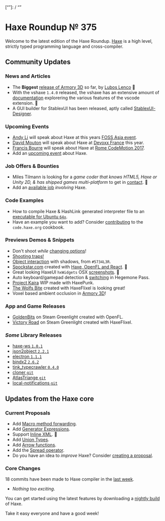 [_template]: ../templates/roundup.html
[date]: / "2017-03-13 09:58:00"
[modified]: / "2017-03-13 10:30:00"
[published]: / "2017-03-13 10:30:00"
[description]: / "The latest news covering the Haxe community, featuring three upcoming talks, the latest HaxeLib releases, game previews and lots more!"
[“”]: / “”

# Haxe Roundup № 375

Welcome to the latest edition of the Haxe Roundup. [Haxe](http://haxe.org/?utm_source=haxe.io) is a high level, strictly typed programming language and cross-compiler.

## Community Updates

### News and Articles

- The **Biggest** [release of Armory 3D](https://twitter.com/luboslenco/status/838776571997601792) so far, by [Lubos Lenco](https://twitter.com/luboslenco) :star2:
- With the vshaxe `1.4.0` released, the vshaxe has an extensive amount of [documentation](https://github.com/vshaxe/vshaxe/wiki) explorering the various features of the vscode extension. :star2:
- A GUI builder for StablexUI has been released, aptly called [StablexUI-Designer](https://github.com/r3d9u11/StablexUI-Designer).

### Upcoming Events

- [Andy Li](https://twitter.com/andy_li) will speak about Haxe at this years [FOSS Asia event](https://twitter.com/andy_li/status/837132155591405568).
- [David Mouton](https://twitter.com/damoebius) will speak about Haxe at [Devoxx France](http://cfp.devoxx.fr/2017/talk/EFI-6314/Beyond_Javascript) this year.
- [Francis Bourre](https://twitter.com/francisbourre) will speak about Haxe at [Rome CodeMotion 2017](https://twitter.com/francisbourre/status/838999796958572544).
- Add an [upcoming event](https://github.com/skial/haxe.io/labels/events) about Haxe.

### Job Offers & Bounties

- Miles Tilmann is looking for a _game coder that knows HTML5, Haxe or Unity 2D, & has shipped games multi-platform_ to get in [contact](https://twitter.com/MilesTilmann/status/839520036402434048). :necktie:
- Add an [available job](https://github.com/skial/haxe.io/labels/jobs) _involving_ Haxe.

### Code Examples

- How to compile Haxe & HashLink generated interpreter file to an [executable for Ubuntu `64x`](https://groups.google.com/d/msg/haxelang/pla9fCeLu7M/ep8PnlYPBAAJ).
- Have an example you want to add? Consider [contributing](https://github.com/HaxeFoundation/code-cookbook#contributing-articles) to the `code.haxe.org` cookbook.

### Previews Demos & Snippets

- Don't shoot _while_ [changing options](https://twitter.com/5Mixer/status/839438334812311552)!
- [Shooting traps!](https://twitter.com/5Mixer/status/841110474875846658)
- [Object interaction](https://twitter.com/Rt8vr8ttr/status/840204114227265536) with shadows, from `#5734L3R`.
- [Spockstar.com](Spockstar.com) created with [Haxe, OpenFL and React](https://twitter.com/derRaab/status/839125232623452161). :star2: 
- Great looking HaxeUI `hxWidgets` OSX [screenshots](https://github.com/haxeui/hxWidgets/issues/44#issuecomment-285959047). :star2:
- Auto keyboard/gamepad detection & [switching](https://twitter.com/ingenoire/status/840587251037962240) in Hegemone Pass.
- [Project Kaira](https://twitter.com/TeamIdeaBomb/status/840398768793104384) WIP made with HaxePunk.
- [The Wolfs Bite](https://twitter.com/ericmbernier/status/840020542329651200) created with HaxeFlixel is looking great!
- Voxel based ambient occlusion in [Armory 3D](https://twitter.com/luboslenco/status/839828998435790848)!

### App and Game Releases

- [GoldenBits](https://steamcommunity.com/sharedfiles/filedetails/?id=881034264) on Steam Greenlight created with OpenFL.
- [Victory Road](https://steamcommunity.com/sharedfiles/filedetails/?id=875803891) on Steam Greenlight created with HaxeFlixel.

### _Some_ Library Releases

- [haxe-ws `1.0.1`](http://lib.haxe.org/p/haxe-ws)
- [json2object `2.2.1`](http://lib.haxe.org/p/json2object)
- [electron `1.1.1`](http://lib.haxe.org/p/electron)
- [bindx2 `2.6.2`](http://lib.haxe.org/p/bindx2)
- [tink_typecrawler `0.4.0`](http://lib.haxe.org/p/tink_typecrawler)
- [cloner `git`](https://github.com/thomasuster/cloner)
- [AtlasTriange `git`](https://github.com/loudoweb/AtlasTriangle)
- [local-notifications `git`](https://github.com/thomasuster/local-notifications)

## Updates from the Haxe core

### Current Proposals

- Add [Macro method forwarding](https://github.com/HaxeFoundation/haxe-evolution/pull/18).
- Add [Generator Expressions](https://github.com/HaxeFoundation/haxe-evolution/pull/15).
- Support [Inline XML](https://github.com/HaxeFoundation/haxe-evolution/pull/12). :star2:
- Add [Union Types](https://github.com/HaxeFoundation/haxe-evolution/pull/11).
- Add [Arrow functions](https://github.com/HaxeFoundation/haxe-evolution/pull/8).
- Add the [Spread operator](https://github.com/HaxeFoundation/haxe-evolution/pull/7).
- Do you have an idea to _improve_ Haxe? Consider [creating a proposal].

### Core Changes

18 commits have been made to Haxe compiler in the [last week].

- _Nothing too exciting_.

You can get started using the latest features by downloading a [nightly build] of Haxe.

Take it easy everyone and have a good week!

[last week]: https://github.com/issues?utf8=%E2%9C%93&q=closed%3A2017-03-05..2017-03-13+org%3Ahaxefoundation+is%3Aclosed+
[nightly build]: http://build.haxe.org
[creating a proposal]: https://github.com/HaxeFoundation/haxe-evolution
